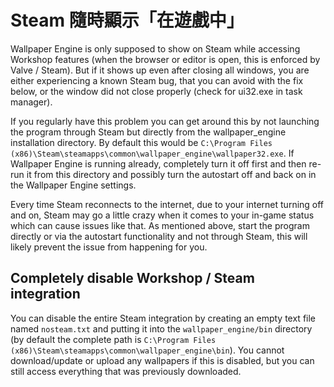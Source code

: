 # Steam 隨時顯示「在遊戲中」
Wallpaper Engine is only supposed to show on Steam while accessing Workshop features (when the browser or editor is open, this is enforced by Valve / Steam). But if it shows up even after closing all windows, you are either experiencing a known Steam bug, that you can avoid with the fix below, or the window did not close properly (check for ui32.exe in task manager).

If you regularly have this problem you can get around this by not launching the program through Steam but directly from the wallpaper_engine installation directory. By default this would be `C:\Program Files (x86)\Steam\steamapps\common\wallpaper_engine\wallpaper32.exe`. If Wallpaper Engine is running already, completely turn it off first and then re-run it from this directory and possibly turn the autostart off and back on in the Wallpaper Engine settings.

Every time Steam reconnects to the internet, due to your internet turning off and on, Steam may go a little crazy when it comes to your in-game status which can cause issues like that. As mentioned above, start the program directly or via the autostart functionality and not through Steam, this will likely prevent the issue from happening for you.

## Completely disable Workshop / Steam integration
You can disable the entire Steam integration by creating an empty text file named `nosteam.txt` and putting it into the `wallpaper_engine/bin` directory (by default the complete path is `C:\Program Files (x86)\Steam\steamapps\common\wallpaper_engine\bin`). You cannot download/update or upload any wallpapers if this is disabled, but you can still access everything that was previously downloaded. 